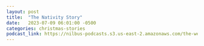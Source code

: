 ```yaml
---
layout: post
title:  "The Nativity Story"
date:   2023-07-09 06:01:00 -0500
categories: christmas-stories
podcast_link: https://nilbus-podcasts.s3.us-east-2.amazonaws.com/the-well-trained-mind/Christmas%20stories/The%20Nativity%20Story.mp3
---
```

